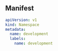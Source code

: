 ## Manifest

```yml
apiVersion: v1
kind: Namespace
metadata:
  name: development
  labels:
    name: development
```